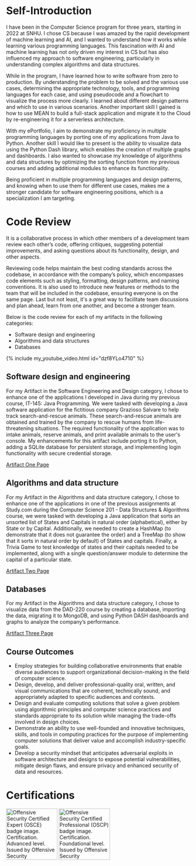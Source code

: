 # Self-Introduction

I have been in the Computer Science program for three years, starting in 2022 at SNHU. I chose CS because I was amazed by the rapid development of machine learning and AI, and I wanted to understand how it works while learning various programming languages. This fascination with AI and machine learning has not only driven my interest in CS but has also influenced my approach to software engineering, particularly in understanding complex algorithms and data structures.

While in the program, I have learned how to write software from zero to production. By understanding the problem to be solved and the various use cases, determining the appropriate technology, tools, and programming languages for each case, and using pseudocode and a flowchart to visualize the process more clearly.  I learned about different design patterns and which to use in various scenarios.  Another important skill I gained is how to use MEAN to build a full-stack application and migrate it to the Cloud by re-engineering it for a serverless architecture. 

With my ePortfolio, I aim to demonstrate my proficiency in multiple programming languages by porting one of my applications from Java to Python. Another skill I would like to present is the ability to visualize data using the Python Dash library, which enables the creation of multiple graphs and dashboards. I also wanted to showcase my knowledge of algorithms and data structures by optimizing the sorting function from my previous courses and adding additional modules to enhance its functionality.

Being proficient in multiple programming languages and design patterns, and knowing when to use them for different use cases, makes me a stronger candidate for software engineering positions, which is a specialization I am targeting.

# Code Review

It is a collaborative process in which other members of a development team review each other’s code, offering critiques, suggesting potential improvements, and asking questions about its functionality, design, and other aspects.

Reviewing code helps maintain the best coding standards across the codebase, in accordance with the company’s policy, which encompasses code elements such as styling, formatting, design patterns, and naming conventions. It is also used to introduce new features or methods to the team that will be included in the codebase, ensuring everyone is on the same page. Last but not least, it's a great way to facilitate team discussions and plan ahead, learn from one another, and become a stronger team. 

Below is the code review for each of my artifacts in the following categories:
+	Software design and engineering 
+	Algorithms and data structures 
+	Databases

{% include my_youtube_video.html id="dzf8YLo4710" %}

## Software design and engineering
For my Artifact in the Software Engineering and Design category, I chose to enhance one of the applications I developed in Java during my previous course, IT-145: Java Programming. We were tasked with developing a Java software application for the fictitious company Grazioso Salvare to help track search-and-rescue animals. These search-and-rescue animals are obtained and trained by the company to rescue humans from life-threatening situations. The required functionality of the application was to intake animals, reserve animals, and print available animals to the user's console. My enhancements for this artifact include porting it to Python, adding a SQLite database for persistent storage, and implementing login functionality with secure credential storage.

[Artifact One Page](https://scenitnatsnoc.github.io/artifact_one/)

## Algorithms and data structure
For my Artifact in the Algorithms and data structure category, I chose to enhance one of the applications in one of the previous assignments at Study.com during the Computer Science 201 - Data Structures & Algorithms course, we were tasked with developing a Java application that sorts an unsorted list of States and Capitals in natural order (alphabetical), either by State or by Capital. Additionally, we needed to create a HashMap (to demonstrate that it does not guarantee the order) and a TreeMap (to show that it sorts in natural order by default) of States and capitals. Finally, a Trivia Game to test knowledge of states and their capitals needed to be implemented, along with a single question/answer module to determine the capital of a particular state.

[Artifact Two Page](https://scenitnatsnoc.github.io/artifact_two/)

## Databases
For my Artifact in the Algorithms and data structure category, I chose to visualize data from the DAD-220 course by creating a database, importing the data, migrating it to MongoDB, and using Python DASH dashboards and graphs to analyze the company’s performance.

[Artifact Three Page](https://scenitnatsnoc.github.io/artifact_three/)

## Course Outcomes 

+	Employ strategies for building collaborative environments that enable diverse audiences to support organizational decision-making in the field of computer science.
+ Design, develop, and deliver professional-quality oral, written, and visual communications that are coherent, technically sound, and appropriately adapted to specific audiences and contexts.  
+ Design and evaluate computing solutions that solve a given problem using algorithmic principles and computer science practices and standards appropriate to its solution while managing the trade-offs involved in design choices.  
+ Demonstrate an ability to use well-founded and innovative techniques, skills, and tools in computing practices for the purpose of implementing computer solutions that deliver value and accomplish industry-specific goals.
+ Develop a security mindset that anticipates adversarial exploits in software architecture and designs to expose potential vulnerabilities, mitigate design flaws, and ensure privacy and enhanced security of data and resources.  

# Certifications
<p><a href="https://www.credly.com/badges/4c75a0e8-940c-4d2e-90af-75d91e3abaee"><img src="https://images.credly.com/size/680x680/images/b1da1cd4-98da-48de-b604-b5d2b72ac696/image.png" alt="Offensive Security Certified Expert (OSCE) badge image. Certification. Advanced level. Issued by Offensive Security" width="140" height="140"></a>
<a href="https://www.credly.com/badges/2442d56a-4cdd-4bf8-aab5-86571bcab0cd"><img src="https://images.credly.com/size/680x680/images/ec81134d-e80b-4eb5-ae07-0eb8e1a60fcd/image.png" alt="Offensive Security Certified Professional (OSCP) badge image. Certification. Foundational level. Issued by Offensive Security" width="140" height="140"></a></p>
